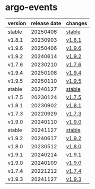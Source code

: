 # argo-events	


|version|release date|changes|
|---|---|---|
|stable|20250406|[stable](./stable-20250406.md)|
|v1.8.1|20230903|[v1.8.1](./v1.8.1-20230903.md)|
|v1.9.6|20250406|[v1.9.6](./v1.9.6-20250406.md)|
|v1.9.2|20240614|[v1.9.2](./v1.9.2-20240614.md)|
|v1.7.6|20230210|[v1.7.6](./v1.7.6-20230210.md)|
|v1.9.4|20250108|[v1.9.4](./v1.9.4-20250108.md)|
|v1.9.5|20250110|[v1.9.5](./v1.9.5-20250110.md)|
|stable|20240127|[stable](./stable-20240127.md)|
|v1.7.5|20230124|[v1.7.5](./v1.7.5-20230124.md)|
|v1.8.1|20230902|[v1.8.1](./v1.8.1-20230902.md)|
|v1.7.3|20220929|[v1.7.3](./v1.7.3-20220929.md)|
|v1.9.0|20240110|[v1.9.0](./v1.9.0-20240110.md)|
|stable|20241127|[stable](./stable-20241127.md)|
|v1.9.2|20240617|[v1.9.2](./v1.9.2-20240617.md)|
|v1.8.0|20230512|[v1.8.0](./v1.8.0-20230512.md)|
|v1.9.1|20240214|[v1.9.1](./v1.9.1-20240214.md)|
|v1.9.0|20240109|[v1.9.0](./v1.9.0-20240109.md)|
|v1.7.4|20221212|[v1.7.4](./v1.7.4-20221212.md)|
|v1.9.3|20241127|[v1.9.3](./v1.9.3-20241127.md)|
